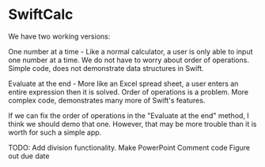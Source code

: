 SwiftCalc
=========

We have two working versions:

  One number at a time -
    Like a normal calculator, a user is only able to input one number at a time.
    We do not have to worry about order of operations.
    Simple code, does not demonstrate data structures in Swift.
    
  Evaluate at the end -
    More like an Excel spread sheet, a user enters an entire expression then it is solved.
    Order of operations is a problem.
    More complex code, demonstrates many more of Swift's features.
    
If we can fix the order of operations in the "Evaluate at the end" method, I think we should demo that one.
However, that may be more trouble than it is worth for such a simple app.

TODO:
Add division functionality.
Make PowerPoint
Comment code
Figure out due date
